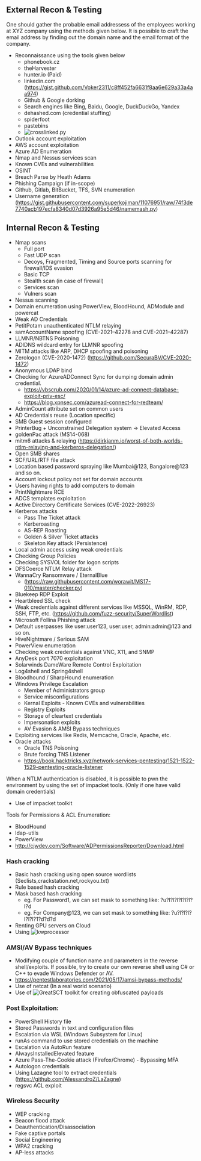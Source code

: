 ## External Recon & Testing
One should gather the probable email addressess of the employees working at XYZ company using the methods given below. It is possible to craft the email address by finding out the domain name and the email format of the company.
- Reconnaissance using the tools given below
  - phonebook.cz
  - theHarvester
  - hunter.io (Paid)
  - linkedin.com (https://gist.github.com/Voker2311/c8ff452fa6631f8aa6e629a33a4aa974)
  - Github & Google dorking
  - Search engines like Bing, Baidu, Google, DuckDuckGo, Yandex
  - dehashed.com (credential stuffing)
  - spiderfoot
  - pastebins
  - ![crosslinked.py](https://github.com/m8sec/CrossLinked)
- Outlook account exploitation
- AWS account exploitation
- Azure AD Enumeration
- Nmap and Nessus services scan
- Known CVEs and vulnerabilities
- OSINT
- Breach Parse by Heath Adams
- Phishing Campaign (if in-scope)
- Github, Gitlab, BitBucket, TFS, SVN enumeration
- Username generation (https://gist.githubusercontent.com/superkojiman/11076951/raw/74f3de7740acb197ecfa8340d07d3926a95e5d46/namemash.py)

## Internal Recon & Testing
- Nmap scans
  - Full port
  - Fast UDP scan
  - Decoys, Fragmented, Timing and Source ports scanning for firewall/IDS evasion
  - Basic TCP
  - Stealth scan (in case of firewall)
  - Services scan
  - Vulners scan
- Nessus scanning
- Domain enumeration using PowerView, BloodHound, ADModule and powercat
- Weak AD Credentials
- PetitPotam unauthenticated NTLM relaying
- samAccountName spoofing (CVE-2021–42278 and CVE-2021–42287)
- LLMNR/NBTNS Poisoning
- ADIDNS wildcard entry for LLMNR spoofing
- MITM attacks like ARP, DHCP spoofing and poisoning
- Zerologon (CVE-2020-1472) (https://github.com/SecuraBV/CVE-2020-1472)
- Anonymous LDAP bind
- Checking for AzureADConnect Sync for dumping domain admin credential.
  - https://vbscrub.com/2020/01/14/azure-ad-connect-database-exploit-priv-esc/
  - https://blog.xpnsec.com/azuread-connect-for-redteam/
- AdminCount attribute set on common users
- AD Credentials reuse (Location specific)
- SMB Guest session configured
- PrinterBug + Unconstrained Delegation system -> Elevated Access
- goldenPac attack (MS14-068)
- mitm6 attacks & relaying (https://dirkjanm.io/worst-of-both-worlds-ntlm-relaying-and-kerberos-delegation/)
- Open SMB shares
- SCF/URL/RTF file attack
- Location based password spraying like Mumbai@123, Bangalore@123 and so on.
- Account lockout policy not set for domain accounts
- Users having rights to add computers to domain
- PrintNightmare RCE
- ADCS templates exploitation
- Active Directory Certificate Services (CVE-2022-26923)
- Kerberos attacks
  - Pass The Ticket attack
  - Kerberoasting
  - AS-REP Roasting
  - Golden & Silver Ticket attacks
  - Skeleton Key attack (Persistence)
- Local admin access using weak credentials
- Checking Group Policies
- Checking SYSVOL folder for logon scripts
- DFSCoerce NTLM Relay attack
- WannaCry Ransomware / EternalBlue
  - (https://raw.githubusercontent.com/worawit/MS17-010/master/checker.py)
- Bluekeep RDP Exploit
- Heartbleed SSL check
- Weak credentials against different services like MSSQL, WinRM, RDP, SSH, FTP, etc. (https://github.com/fuzz-security/SuperWordlist)
- Microsoft Follina Phishing attack
- Default userpasses like user:user123, user:user, admin:admin@123 and so on.
- HiveNightmare / Serious SAM
- PowerView enumeration
- Checking weak credentials against VNC, X11, and SNMP
- AnyDesk port 7070 exploitation
- Solarwinds DameWare Remote Control Exploitation
- Log4shell and Spring4shell
- Bloodhound / SharpHound enumeration
- Windows Privilege Escalation
  - Member of Administrators group
  - Service misconfigurations
  - Kernal Exploits - Known CVEs and vulnerabilities
  - Registry Exploits
  - Storage of cleartext credentials
  - Impersonation exploits
  - AV Evasion & AMSI Bypass techniques
- Exploiting services like Redis, Memcache, Oracle, Apache, etc.
- Oracle attacks
  - Oracle TNS Poisoning
  - Brute forcing TNS Listener
  - https://book.hacktricks.xyz/network-services-pentesting/1521-1522-1529-pentesting-oracle-listener

When a NTLM authentication is disabled, it is possible to pwn the environment by using the set of impacket tools. (Only if one have valid domain credentials)
- Use of impacket toolkit

Tools for Permissions & ACL Enumeration:
- BloodHound
- ldap-utils
- PowerView
- http://cjwdev.com/Software/ADPermissionsReporter/Download.html

### Hash cracking
- Basic hash cracking using open source wordlists (Seclists,crackstation.net,rockyou.txt)
- Rule based hash cracking
- Mask based hash cracking
  - eg. For Password1, we can set mask to something like: ?u?l?l?l?l?l?l?l?d
  - eg. For Company@123, we can set mask to something like: ?u?l?l?l?l?l?l?1?d?d?d
- Renting GPU servers on Cloud
- Using ![kwprocessor](https://github.com/hashcat/kwprocessor)


### AMSI/AV Bypass techniques
- Modifying couple of function name and parameters in the reverse shell/exploits. If possible, try to create our own reverse shell using C# or C++ to evade Windows Defender or AV.
- https://pentestlaboratories.com/2021/05/17/amsi-bypass-methods/
- Use of netcat (In a real world scenario)
- Use of ![GreatSCT](https://github.com/GreatSCT/GreatSCT) toolkit for creating obfuscated payloads

### Post Exploitation:
- PowerShell History file
- Stored Passwords in text and configuration files
- Escalation via WSL (Windows Subsystem for Linux)
- runAs command to use stored credentials on the machine
- Escalation via AutoRun feature
- AlwaysInstalledElevated feature
- Azure Pass-The-Cookie attack (Firefox/Chrome) - Bypassing MFA
- Autologon credentials
- Using Lazagne tool to extract credentials (https://github.com/AlessandroZ/LaZagne)
- regsvc ACL exploit

### Wireless Security
- WEP cracking
- Beacon flood attack
- Deauthentication/Disassociation
- Fake captive portals
- Social Engineering
- WPA2 cracking
- AP-less attacks

